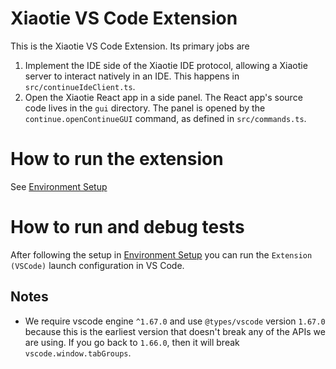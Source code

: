 # Xiaotie VS Code Extension

This is the Xiaotie VS Code Extension. Its primary jobs are

1. Implement the IDE side of the Xiaotie IDE protocol, allowing a Xiaotie server to interact natively in an IDE. This happens in `src/continueIdeClient.ts`.
2. Open the Xiaotie React app in a side panel. The React app's source code lives in the `gui` directory. The panel is opened by the `continue.openContinueGUI` command, as defined in `src/commands.ts`.

# How to run the extension

See [Environment Setup](../CONTRIBUTING.md#environment-setup)

# How to run and debug tests

After following the setup in [Environment Setup](../CONTRIBUTING.md#environment-setup) you can run the `Extension (VSCode)` launch configuration in VS Code.

## Notes

- We require vscode engine `^1.67.0` and use `@types/vscode` version `1.67.0` because this is the earliest version that doesn't break any of the APIs we are using. If you go back to `1.66.0`, then it will break `vscode.window.tabGroups`.
